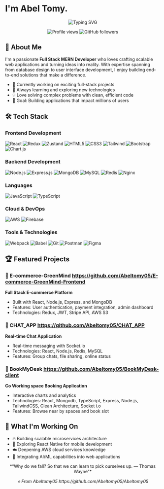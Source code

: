 # I'm Abel Tomy.

<div align="center">
  <img src="https://readme-typing-svg.herokuapp.com?font=Fira+Code&pause=1000&color=2196F3&center=true&vCenter=true&width=435&lines=Full+Stack+MERN+Developer;Building+Scalable+Web+Applications;Always+Learning+New+Technologies" alt="Typing SVG" />
</div>

<p align="center">
  <img src="https://komarev.com/ghpvc/?username=Abeltomy05&label=Profile%20views&color=0e75b6&style=flat" alt="Profile views" />
  <img src="https://img.shields.io/github/followers/Abeltomy05?label=Followers&style=social" alt="GitHub followers" />
</p>

## 🚀 About Me

I'm a passionate **Full Stack MERN Developer** who loves crafting scalable web applications and turning ideas into reality. With expertise spanning from database design to user interface development, I enjoy building end-to-end solutions that make a difference.

- 🔭 Currently working on exciting full-stack projects
- 🌱 Always learning and exploring new technologies
- 💡 Love solving complex problems with clean, efficient code
- 🎯 Goal: Building applications that impact millions of users

## 🛠️ Tech Stack

### Frontend Development
<p align="left">
  <img src="https://img.shields.io/badge/React-20232A?style=for-the-badge&logo=react&logoColor=61DAFB" alt="React" />
  <img src="https://img.shields.io/badge/Redux-593D88?style=for-the-badge&logo=redux&logoColor=white" alt="Redux" />
  <img src="https://img.shields.io/badge/Zustand-FF6B6B?style=for-the-badge&logo=react&logoColor=white" alt="Zustand" />
  <img src="https://img.shields.io/badge/HTML5-E34F26?style=for-the-badge&logo=html5&logoColor=white" alt="HTML5" />
  <img src="https://img.shields.io/badge/CSS3-1572B6?style=for-the-badge&logo=css3&logoColor=white" alt="CSS3" />
  <img src="https://img.shields.io/badge/Tailwind_CSS-38B2AC?style=for-the-badge&logo=tailwind-css&logoColor=white" alt="Tailwind" />
  <img src="https://img.shields.io/badge/Bootstrap-563D7C?style=for-the-badge&logo=bootstrap&logoColor=white" alt="Bootstrap" />
  <img src="https://img.shields.io/badge/Chart.js-FF6384?style=for-the-badge&logo=chart.js&logoColor=white" alt="Chart.js" />
</p>

### Backend Development
<p align="left">
  <img src="https://img.shields.io/badge/Node.js-43853D?style=for-the-badge&logo=node.js&logoColor=white" alt="Node.js" />
  <img src="https://img.shields.io/badge/Express.js-404D59?style=for-the-badge&logo=express&logoColor=white" alt="Express.js" />
  <img src="https://img.shields.io/badge/MongoDB-4EA94B?style=for-the-badge&logo=mongodb&logoColor=white" alt="MongoDB" />
  <img src="https://img.shields.io/badge/MySQL-005C84?style=for-the-badge&logo=mysql&logoColor=white" alt="MySQL" />
  <img src="https://img.shields.io/badge/Redis-DC382D?style=for-the-badge&logo=redis&logoColor=white" alt="Redis" />
  <img src="https://img.shields.io/badge/Nginx-009639?style=for-the-badge&logo=nginx&logoColor=white" alt="Nginx" />
</p>

### Languages
<p align="left">
  <img src="https://img.shields.io/badge/JavaScript-F7DF1E?style=for-the-badge&logo=javascript&logoColor=black" alt="JavaScript" />
  <img src="https://img.shields.io/badge/TypeScript-007ACC?style=for-the-badge&logo=typescript&logoColor=white" alt="TypeScript" />
</p>

### Cloud & DevOps
<p align="left">
  <img src="https://img.shields.io/badge/Amazon_AWS-FF9900?style=for-the-badge&logo=amazonaws&logoColor=white" alt="AWS" />
  <img src="https://img.shields.io/badge/Firebase-039BE5?style=for-the-badge&logo=Firebase&logoColor=white" alt="Firebase" />
</p>

### Tools & Technologies
<p align="left">
  <img src="https://img.shields.io/badge/Webpack-8DD6F9?style=for-the-badge&logo=webpack&logoColor=black" alt="Webpack" />
  <img src="https://img.shields.io/badge/Babel-F9DC3E?style=for-the-badge&logo=babel&logoColor=black" alt="Babel" />
  <img src="https://img.shields.io/badge/Git-F05032?style=for-the-badge&logo=git&logoColor=white" alt="Git" />
  <img src="https://img.shields.io/badge/Postman-FF6C37?style=for-the-badge&logo=postman&logoColor=white" alt="Postman" />
  <img src="https://img.shields.io/badge/Figma-F24E1E?style=for-the-badge&logo=figma&logoColor=white" alt="Figma" />
</p>


## 🏆 Featured Projects

### 🌟 E-commerce-GreenMind https://github.com/Abeltomy05/E-commerce-GreenMind-Frontend
**Full Stack E-commerce Platform**
- Built with React, Node.js, Express, and MongoDB
- Features: User authentication, payment integration, admin dashboard
- Technologies: Redux, JWT, Stripe API, AWS S3

### 🌟 CHAT_APP https://github.com/Abeltomy05/CHAT_APP
**Real-time Chat Application**
- Real-time messaging with Socket.io
- Technologies: React, Node.js, Redis, MySQL
- Features: Group chats, file sharing, online status

### 🌟 BookMyDesk https://github.com/Abeltomy05/BookMyDesk-client
**Co Working space Booking Application**
- Interactive charts and analytics
- Technologies: React, Mongodb, TypeScript, Express, Node.js, TailwindCSS, Clean Architecture, Socket i.o
- Features: Browse near by spaces and book slot 

## 🎯 What I'm Working On

- 🔥 Building scalable microservices architecture
- 📱 Exploring React Native for mobile development
- ☁️ Deepening AWS cloud services knowledge
- 🤖 Integrating AI/ML capabilities into web applications


<div align="center">
  *“Why do we fall? So that we can learn to pick ourselves up. — Thomas Wayne"*
</div>

<p align="center">
  <i>⭐️ From Abeltomy05 https://github.com/Abeltomy05/Abeltomy05</i>
</p>
